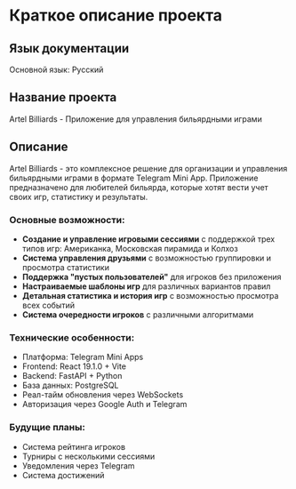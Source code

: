 # Краткое описание проекта

## Язык документации
Основной язык: Русский

## Название проекта
Artel Billiards - Приложение для управления бильярдными играми

## Описание
Artel Billiards - это комплексное решение для организации и управления бильярдными играми в формате Telegram Mini App. Приложение предназначено для любителей бильярда, которые хотят вести учет своих игр, статистику и результаты.

### Основные возможности:
- **Создание и управление игровыми сессиями** с поддержкой трех типов игр: Американка, Московская пирамида и Колхоз
- **Система управления друзьями** с возможностью группировки и просмотра статистики
- **Поддержка "пустых пользователей"** для игроков без приложения
- **Настраиваемые шаблоны игр** для различных вариантов правил
- **Детальная статистика и история игр** с возможностью просмотра всех событий
- **Система очередности игроков** с различными алгоритмами

### Технические особенности:
- Платформа: Telegram Mini Apps
- Frontend: React 19.1.0 + Vite
- Backend: FastAPI + Python
- База данных: PostgreSQL
- Реал-тайм обновления через WebSockets
- Авторизация через Google Auth и Telegram

### Будущие планы:
- Система рейтинга игроков
- Турниры с несколькими сессиями  
- Уведомления через Telegram
- Система достижений
